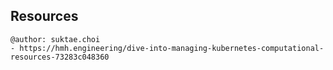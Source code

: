 ## Resources

```
@author: suktae.choi
- https://hmh.engineering/dive-into-managing-kubernetes-computational-resources-73283c048360
```

